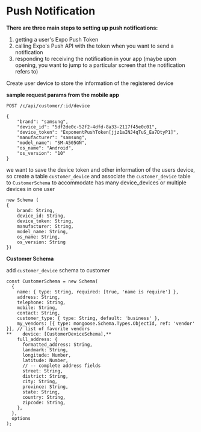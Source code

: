 
# Push Notification

**There are three main steps to setting up push notifications:**
1. getting a user's Expo Push Token
2. calling Expo's Push API with the token when you want to send a notification
3. responding to receiving the notification in your app (maybe upon opening, you want to jump to a particular screen that the notification refers to)

Create user device to store the information of the registered device

**sample request params from the mobile app**

```POST /c/api/customer/:id/device ```

```
{
    "brand": "samsung",
    "device_id": "5df2de0c-52f2-4dfd-8a33-2117f45e0c01",
    "device_token": "ExponentPushToken[jjz1aINJ4qTuS_Ea7DtyP1]",
    "manufacturer": "samsung",
    "model_name": "SM-A505GN",
    "os_name": "Android",
    "os_version": "10"
}
```

we want to save the device token and other information of the users device, so create a table `customer_device`
and associate the `customer_device` table to `CustomerSchema` to accommodate has many device_devices or multiple devices in one user
```
new Schema (
{
	brand: String,
	device_id: String,
	device_token: String,
	manufacturer: String,
	model_name: String,
	os_name: String,
	os_version: String
})
```
**Customer Schema**

add `customer_device` schema to customer

```
const CustomerSchema = new Schema(
  {
    name: { type: String, required: [true, 'name is require'] },
    address: String,
    telephone: String,
    mobile: String,
    contact: String,
    customer_type: { type: String, default: 'business' },
    my_vendors: [{ type: mongoose.Schema.Types.ObjectId, ref: 'vendor' }], // list of favorite vendors
**    device: [CustomerDeviceSchema],**
    full_address: {
      formatted_address: String,
      landmark: String,
      longitude: Number,
      latitude: Number,
      // -- complete address fields
      street: String,
      district: String,
      city: String,
      province: String,
      state: String,
      country: String,
      zipcode: String,
    },
  },
  options
);

```

